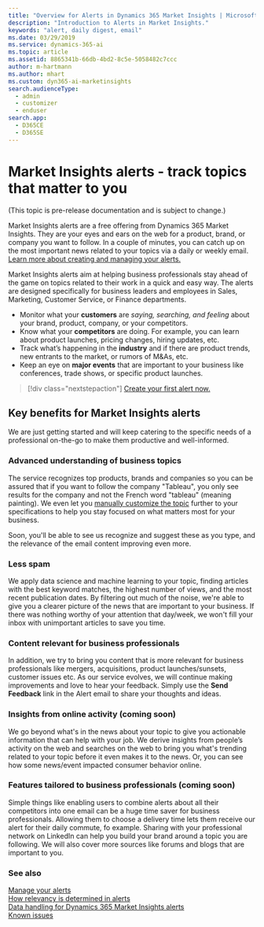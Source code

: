 ```yaml
---
title: "Overview for Alerts in Dynamics 365 Market Insights | Microsoft Docs"
description: "Introduction to Alerts in Market Insights."
keywords: "alert, daily digest, email"
ms.date: 03/29/2019
ms.service: dynamics-365-ai
ms.topic: article
ms.assetid: 8865341b-66db-4bd2-8c5e-5058482c7ccc
author: m-hartmann
ms.author: mhart
ms.custom: dyn365-ai-marketinsights
search.audienceType: 
  - admin
  - customizer
  - enduser
search.app: 
  - D365CE
  - D365SE
---
```


# Market Insights alerts - track topics that matter to you

(This topic is pre-release documentation and is subject to change.)

Market Insights alerts are a free offering from Dynamics 365 Market Insights. They are your eyes and ears on the web for a product, brand, or company you want to follow. In a couple of minutes, you can catch up on the most important news related to your topics via a daily or weekly email. [Learn more about creating and managing your alerts.](alerts-management.md)

Market Insights alerts aim at helping business professionals stay ahead of the game on topics related to their work in a quick and easy way. The alerts are designed specifically for business leaders and employees in Sales, Marketing, Customer Service, or Finance departments. 
- Monitor what your **customers** are *saying, searching, and feeling* about your brand, product, company, or your competitors.
- Know what your **competitors** are doing. For example, you can learn about product launches, pricing changes, hiring updates, etc.
- Track what’s happening in the **industry** and if there are product trends, new entrants to the market, or rumors of M&As, etc.
- Keep an eye on **major events** that are important to your business like conferences, trade shows, or specific product launches.

> [!div class="nextstepaction"]
> [Create your first alert now.](https://alerts.mi.ai.dynamics.com/)

## Key benefits for Market Insights alerts

We are just getting started and will keep catering to the specific needs of a professional on-the-go to make them productive and well-informed.

### Advanced understanding of business topics

The service recognizes top products, brands and companies so you can be assured that if you want to follow the company "Tableau", you only see results for the company and not the French word "tableau" (meaning painting). We even let you [manually customize the topic](alerts-management.md) further to your specifications to help you stay focused on what matters most for your business. 

Soon, you'll be able to see us recognize and suggest these as you type, and the relevance of the email content improving even more.

### Less spam

We apply data science and machine learning to your topic, finding articles with the best keyword matches, the highest number of views, and the most recent publication dates. By filtering out much of the noise, we're able to give you a clearer picture of the news that are important to your business. If there was nothing worthy of your attention that day/week, we won't fill your inbox with unimportant articles to save you time.

### Content relevant for business professionals

In addition, we try to bring you content that is more relevant for business professionals like mergers, acquisitions, product launches/sunsets, customer issues etc. As our service evolves, we will continue making improvements and love to hear your feedback. Simply use the **Send Feedback** link in the Alert email to share your thoughts and ideas.

### Insights from online activity (coming soon)

We go beyond what's in the news about your topic to give you actionable information that can help with your job. We derive insights from people’s activity on the web and searches on the web to bring you what's trending related to your topic before it even makes it to the news. Or, you can see how some news/event impacted consumer behavior online.

 
### Features tailored to business professionals (coming soon)

Simple things like enabling users to combine alerts about all their competitors into one email can be a huge time saver for business professionals. Allowing them to choose a delivery time lets them receive our alert for their daily commute, fo example. Sharing with your professional network on LinkedIn can help you build your brand around a topic you are following. We will also cover more sources like forums and blogs that are important to you.

### See also

[Manage your alerts](alerts-management.md)    
[How relevancy is determined in alerts](alerts-data-science.md)    
[Data handling for Dynamics 365 Market Insights alerts](alerts-data-handling.md)    
[Known issues](known-issues.md)